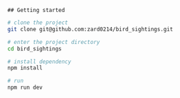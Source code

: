    ## Getting started

```bash
# clone the project
git clone git@github.com:zard0214/bird_sightings.git

# enter the project directory
cd bird_sightings

# install dependency
npm install

# run
npm run dev
```
